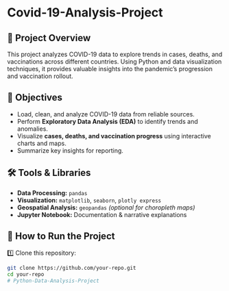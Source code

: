 # Covid-19-Analysis-Project
## 📌 Project Overview  
This project analyzes COVID-19 data to explore trends in cases, deaths, and vaccinations across different countries. Using Python and data visualization techniques, it provides valuable insights into the pandemic’s progression and vaccination rollout.  

## 🎯 Objectives  
- Load, clean, and analyze COVID-19 data from reliable sources.  
- Perform **Exploratory Data Analysis (EDA)** to identify trends and anomalies.  
- Visualize **cases, deaths, and vaccination progress** using interactive charts and maps.  
- Summarize key insights for reporting.  

## 🛠️ Tools & Libraries  
- **Data Processing:** `pandas`  
- **Visualization:** `matplotlib`, `seaborn`, `plotly express`  
- **Geospatial Analysis:** `geopandas` *(optional for choropleth maps)*  
- **Jupyter Notebook:** Documentation & narrative explanations  

## 🚀 How to Run the Project  
1️⃣ Clone this repository:  
   ```bash
   git clone https://github.com/your-repo.git
   cd your-repo
# Python-Data-Analysis-Project
